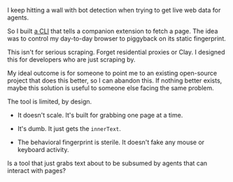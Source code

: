 I keep hitting a wall with bot detection when trying to get live web data for agents.

So I built [a CLI](https://github.com/8ta4/see) that tells a companion extension to fetch a page. The idea was to control my day-to-day browser to piggyback on its static fingerprint.

This isn't for serious scraping. Forget residential proxies or Clay. I designed this for developers who are just scraping by.

My ideal outcome is for someone to point me to an existing open-source project that does this better, so I can abandon this. If nothing better exists, maybe this solution is useful to someone else facing the same problem.

The tool is limited, by design.

- It doesn't scale. It's built for grabbing one page at a time.

- It's dumb. It just gets the `innerText`.

- The behavioral fingerprint is sterile. It doesn't fake any mouse or keyboard activity.

Is a tool that just grabs text about to be subsumed by agents that can interact with pages?
